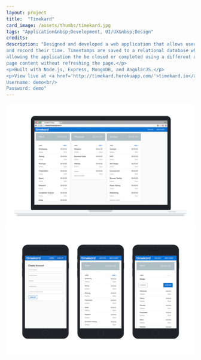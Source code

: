 ```yaml
---
layout: project
title:  "Timekard"
card_image: /assets/thumbs/timekard.jpg
tags: "Application&nbsp;Development, UI/UX&nbsp;Design"
credits:
description: "Designed and developed a web application that allows users to track
and record their time. Timestamps are saved to a relational database when the user starts or stops the clock, 
allowing the application the be closed or completed using a different device. Used RESTful routing and AJAX to update the 
page content without refreshing the page.</p>
<p>Built with Node.js, Express, MongoDB, and AngularJS.</p>
<p>View live at <a href='http://timekard.herokuapp.com/'>timekard.io</a><br/>
Username: demo<br/>
Password: demo"
---
```


<img src="../assets/project_images/timekard/timekard-dsktp.jpg"/>
<img src="../assets/project_images/timekard/timekard-mobile.jpg"/>
